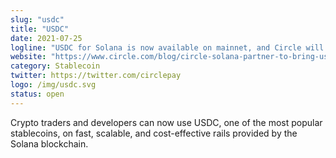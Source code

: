 ```yaml
---
slug: "usdc"
title: "USDC"
date: 2021-07-25
logline: "USDC for Solana is now available on mainnet, and Circle will bring comprehensive support for Solana across its suite of platform services and APIs in Q4."
website: "https://www.circle.com/blog/circle-solana-partner-to-bring-usdc-to-solana-blockchain"
category: Stablecoin
twitter: https://twitter.com/circlepay
logo: /img/usdc.svg
status: open
---
```


Crypto traders and developers can now use USDC, one of the most popular stablecoins, on fast, scalable, and cost-effective rails provided by the Solana blockchain.